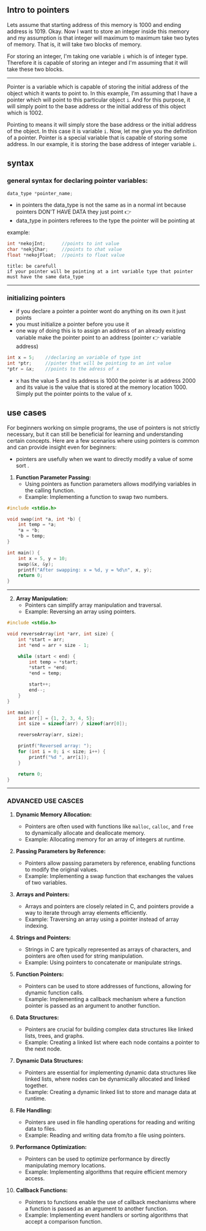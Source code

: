 ## Intro to pointers
Lets assume that starting address of this memory is 1000 and ending address is 1019. Okay. Now I want to store an integer inside this memory and my assumption is that integer will maximum to maximum take two bytes of memory. That is, it will take two blocks of memory. 

For storing an integer, I'm taking one variable `i` which is of integer type. Therefore it is capable of storing an integer and I'm assuming that it will take these two blocks.


---
Pointer is a variable which is capable of storing the initial address of the object which it wants to point to. In this example, I'm assuming that I have a pointer which will point to this particular object `i`. And for this purpose, it will simply point to the base address or the initial address of this object which is 1002.

Pointing to means it will simply store the base address or the initial address of the object. In this case it is variable `i`. Now, let me give you the definition of a pointer. Pointer is a special variable that is capable of storing some address. In our example, it is storing the base address of integer variable `i`.


## syntax

### general syntax for declaring pointer variables:
```c
data_type *pointer_name;
```
- in pointers the data_type is not the same as in a normal int because pointers DON'T HAVE DATA they just point 👉️ 
- data_type in pointers referees to the type the pointer will be pointing at 

example:
```c
int *nekojInt;      //points to int value
char *nekjChar;     //points to chat value
float *nekojFloat;  //points to float value
```

```ad-warning
title: be carefull
if your pointer will be pointing at a int variable type that pointer must have the same data_type

```

---

###  initializing pointers 
- if you declare a pointer a pointer wont do anything on its own it just points 
- you must initialize a pointer before you use it
- one way of doing this is to assign an address of an already existing variable make the pointer point to an address (pointer 👉️ variable address)

```c
int x = 5;    //declaring an variable of type int
int *ptr;     //pinter that will be pointing to an int value
*ptr = &x;    //points to the adress of x
```

- x has the value 5 and its address is 1000 the pointer is at address 2000 and its value is the value that is stored at the memory location 1000. Simply put the pointer  points to the value of x.

## use cases
For beginners working on simple programs, the use of pointers is not strictly necessary, but it can still be beneficial for learning and understanding certain concepts. Here are a few scenarios where using pointers is common and can provide insight even for beginners:
- pointers are usefully when we want to directly modify a value of some sort . 

1. **Function Parameter Passing:**
	- Using pointers as function parameters allows modifying variables in the calling function.
	- Example: Implementing a function to swap two numbers.

```c
#include <stdio.h>

void swap(int *a, int *b) {
    int temp = *a;
    *a = *b;
    *b = temp;
}

int main() {
    int x = 5, y = 10;
    swap(&x, &y);
    printf("After swapping: x = %d, y = %d\n", x, y);
    return 0;
}

```

---
2. **Array Manipulation:**
	- Pointers can simplify array manipulation and traversal.
	- Example: Reversing an array using pointers.

```c
#include <stdio.h>

void reverseArray(int *arr, int size) {
    int *start = arr;
    int *end = arr + size - 1;

    while (start < end) {
        int temp = *start;
        *start = *end;
        *end = temp;

        start++;
        end--;
    }
}

int main() {
    int arr[] = {1, 2, 3, 4, 5};
    int size = sizeof(arr) / sizeof(arr[0]);

    reverseArray(arr, size);

    printf("Reversed array: ");
    for (int i = 0; i < size; i++) {
        printf("%d ", arr[i]);
    }

    return 0;
}

```


---

### ADVANCED USE CASCES
1. **Dynamic Memory Allocation:**    
    - Pointers are often used with functions like `malloc`, `calloc`, and `free` to dynamically allocate and deallocate memory.
    - Example: Allocating memory for an array of integers at runtime.
    
2. **Passing Parameters by Reference:**    
    - Pointers allow passing parameters by reference, enabling functions to modify the original values.
    - Example: Implementing a swap function that exchanges the values of two variables.
    
3. **Arrays and Pointers:**    
    - Arrays and pointers are closely related in C, and pointers provide a way to iterate through array elements efficiently.
    - Example: Traversing an array using a pointer instead of array indexing.
    
4. **Strings and Pointers:**    
    - Strings in C are typically represented as arrays of characters, and pointers are often used for string manipulation.
    - Example: Using pointers to concatenate or manipulate strings.
    
5. **Function Pointers:**    
    - Pointers can be used to store addresses of functions, allowing for dynamic function calls.
    - Example: Implementing a callback mechanism where a function pointer is passed as an argument to another function.

6. **Data Structures:**    
    - Pointers are crucial for building complex data structures like linked lists, trees, and graphs.
    - Example: Creating a linked list where each node contains a pointer to the next node.

7. **Dynamic Data Structures:**    
    - Pointers are essential for implementing dynamic data structures like linked lists, where nodes can be dynamically allocated and linked together.
    - Example: Creating a dynamic linked list to store and manage data at runtime.

8. **File Handling:**    
    - Pointers are used in file handling operations for reading and writing data to files.
    - Example: Reading and writing data from/to a file using pointers.

9. **Performance Optimization:**    
    - Pointers can be used to optimize performance by directly manipulating memory locations.
    - Example: Implementing algorithms that require efficient memory access.

10. **Callback Functions:**    
    - Pointers to functions enable the use of callback mechanisms where a function is passed as an argument to another function.
    - Example: Implementing event handlers or sorting algorithms that accept a comparison function.



